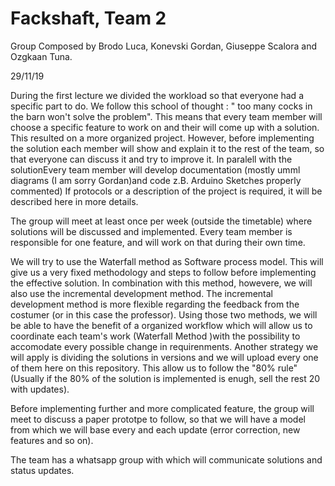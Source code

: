 # Fackshaft, Team 2
Group Composed by Brodo Luca, Konevski Gordan, Giuseppe Scalora and Ozgkaan Tuna. 

29/11/19



During the first lecture we divided the workload so that everyone had a specific part to do. 
We follow this school of thought : " too many cocks in the barn won't solve the problem". This means that every team member
will choose a specific feature to work on and their will come up with a solution.
This resulted on a more organized project. However, before implementing the solution each member 
will show and explain it to the rest of the team, so that everyone can discuss it and try to improve it. 
In paralell with the solutionEvery team member will develop documentation (mostly umml diagrams (I am sorry Gordan)and code z.B. Arduino Sketches properly commented)
If protocols or a description of the project is required, it will be described here in more details.

The group will meet at least once per week (outside the timetable) where solutions will be discussed and implemented. 
Every team member is responsible for one feature, and will work on that during their own time. 

We will try to use the Waterfall method as Software process model. This will give us a very fixed methodology and steps
to follow before implementing the effective solution. In combination with this method, howevere, we will also use the incremental 
development method. The incremental development method is more flexible regarding the feedback from the costumer (or in this
case the professor). 
Using those two methods, we will be able to have the benefit of a organized workflow which will allow us to coordinate each team's work
(Waterfall Method )with the possibility to accomodate every possible change in requirenments. Another strategy we will apply is dividing
the solutions in versions and we will upload every one of them here on this repository. This allow us to follow the "80% rule" (Usually
if the 80% of the solution is implemented is enugh, sell the rest 20 with updates). 

Before implementing further and more complicated feature, the group will meet to discuss a paper prototpe to follow, so that we will have a 
model from which we will base every and each update (error correction, new features and so on).

The team has a whatsapp group with which will communicate solutions and status updates.
